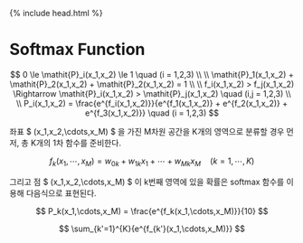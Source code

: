 {% include head.html %}

# Softmax Function


$$
0 \le \mathit{P}_i(x_1,x_2) \le 1 \quad (i = 1,2,3)
\\
\\
\mathit{P}_1(x_1,x_2) + \mathit{P}_2(x_1,x_2) + \mathit{P}_2(x_1,x_2) = 1
\\
\\
f_i(x_1,x_2) > f_j(x_1,x_2) \Rightarrow \mathit{P}_i(x_1,x_2) > \mathit{P}_j(x_1,x_2) \quad (i,j = 1,2,3)
\\
\\
P_i(x_1,x_2) = \frac{e^{f_i(x_1,x_2)}}{e^{f_1(x_1,x_2)} + e^{f_2(x_1,x_2)} + e^{f_3(x_1,x_2)}} \quad (i = 1,2,3)
$$

좌표 $ (x_1,x_2,\cdots,x_M) $ 을 가진 M차원 공간을 K개의 영역으로 분류할 경우 먼저, 총 K개의 1차 함수를 준비한다.

$$
f_k(x_1,\cdots,x_M) = w_{0k} + w_{1k}x_1 + \cdots + w_{Mk}x_M \quad (k = 1,\cdots,K)
$$

그리고 점 $ (x_1,x_2,\cdots,x_M) $ 이 k번째 영역에 있을 확률은 softmax 함수를 이용해 다음식으로 표현된다.

$$
P_k(x_1,\cdots,x_M) = \frac{e^{f_k(x_1,\cdots,x_M)}}{10}
$$


$$
\sum_{k'=1}^{K}{e^{f_{k'}(x_1,\cdots,x_M)}}
$$


